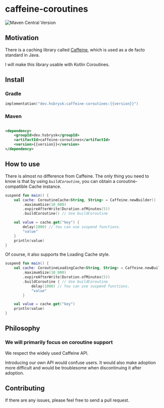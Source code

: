# caffeine-coroutines

![Maven Central Version](https://img.shields.io/maven-central/v/dev.hsbrysk/caffeine-coroutines)

## Motivation

There is a caching library called [Caffeine](https://github.com/ben-manes/caffeine),
which is used as a de facto standard in Java.

I will make this library usable with Kotlin Coroutines.

## Install

### Gradle

```kotlin
implementation("dev.hsbrysk:caffeine-coroutines:{{version}}")
```

### Maven

```xml

<dependency>
    <groupId>dev.hsbrysk</groupId>
    <artifactId>caffeine-coroutines</artifactId>
    <version>{{version}}</version>
</dependency>
```

## How to use

There is almost no difference from Caffeine.
The only thing you need to know is that by using *`buildCoroutine`*,
you can obtain a coroutine-compatible Cache instance.

```kotlin
suspend fun main() {
    val cache: CoroutineCache<String, String> = Caffeine.newBuilder()
        .maximumSize(10_000)
        .expireAfterWrite(Duration.ofMinutes(5))
        .buildCoroutine() // Use buildCoroutine

    val value = cache.get("key") {
        delay(1000) // You can use suspend functions.
        "value"
    }
    println(value)
}
```

Of course, it also supports the Loading Cache style.

```kotlin
suspend fun main() {
    val cache: CoroutineLoadingCache<String, String> = Caffeine.newBuilder()
        .maximumSize(10_000)
        .expireAfterWrite(Duration.ofMinutes(5))
        .buildCoroutine { // Use buildCoroutine
            delay(1000) // You can use suspend functions.
            "value"
        }

    val value = cache.get("key")
    println(value)
}
```

## Philosophy

### We will primarily focus on coroutine support

We respect the widely used Caffeine API.

Introducing our own API would confuse users.
It would also make adoption more difficult and would be troublesome when discontinuing it after adoption.

## Contributing

If there are any issues, please feel free to send a pull request.
